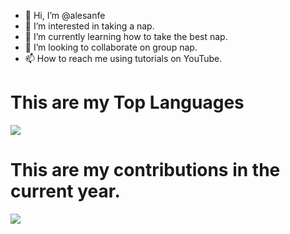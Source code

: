 
- 👋 Hi, I’m @alesanfe
- 👀 I’m interested in taking a nap.
- 🌱 I’m currently learning how to take the best nap.
- 💞️ I’m looking to collaborate on group nap.
- 📫 How to reach me using tutorials on YouTube.

# This are my Top Languages

![](http://github-profile-summary-cards.vercel.app/api/cards/repos-per-language?username=alesanfe&theme=default)

# This are my contributions in the current year.

![](http://github-profile-summary-cards.vercel.app/api/cards/profile-details?username=alesanfe&theme=default)

<!---
alesanfe/alesanfe is a ✨ special ✨ repository because its `README.md` (this file) appears on your GitHub profile.
You can click the Preview link to take a look at your changes.
--->
